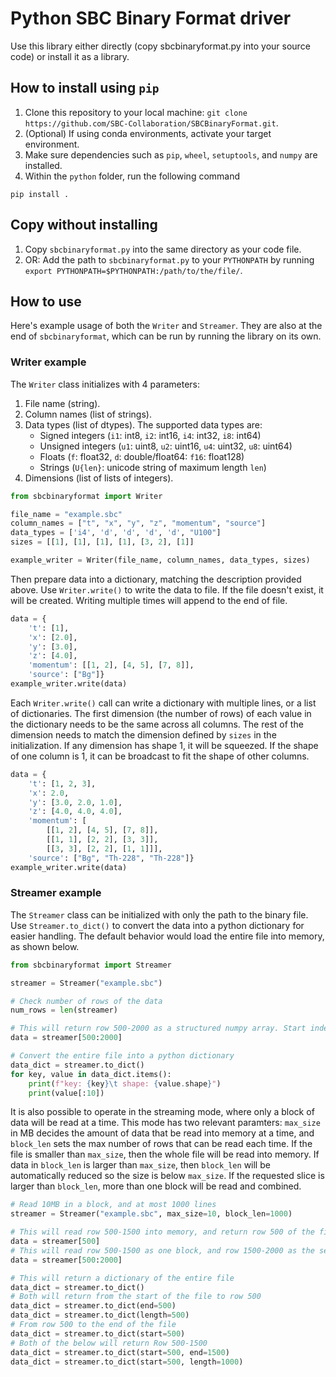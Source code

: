 # Python SBC Binary Format driver

Use this library either directly (copy sbcbinaryformat.py into your source code) or install it as a library. 

## How to install using `pip`
1. Clone this repository to your local machine: `git clone https://github.com/SBC-Collaboration/SBCBinaryFormat.git`.
2. (Optional) If using conda environments, activate your target environment.
3. Make sure dependencies such as `pip`, `wheel`, `setuptools`, and `numpy` are installed.
4. Within the `python` folder, run the following command
```
pip install .
```

## Copy without installing
1. Copy `sbcbinaryformat.py` into the same directory as your code file.
2. OR: Add the path to `sbcbinaryformat.py` to your `PYTHONPATH` by running `export PYTHONPATH=$PYTHONPATH:/path/to/the/file/`.

## How to use
Here's example usage of both the `Writer` and `Streamer`. They are also at the end of `sbcbinaryformat`, which can be run by running the library on its own.

### Writer example
The `Writer` class initializes with 4 parameters:
1. File name (string).
2. Column names (list of strings).
3. Data types (list of dtypes). The supported data types are:
    - Signed integers (`i1`: int8, `i2`: int16, `i4`: int32, `i8`: int64)
    - Unsigned integers (`u1`: uint8, `u2`: uint16, `u4`: uint32, `u8`: uint64)
    - Floats (`f`: float32, `d`: double/float64: `f16`: float128)
    - Strings (`U{len}`: unicode string of maximum length `len`)
4. Dimensions (list of lists of integers).
```python
from sbcbinaryformat import Writer

file_name = "example.sbc"
column_names = ["t", "x", "y", "z", "momentum", "source"]
data_types = ['i4', 'd', 'd', 'd', 'd', "U100"]
sizes = [[1], [1], [1], [1], [3, 2], [1]]

example_writer = Writer(file_name, column_names, data_types, sizes)
```
Then prepare data into a dictionary, matching the description provided above. Use `Writer.write()` to write the data to file. If the file doesn't exist, it will be created. Writing multiple times will append to the end of file.
```python
data = {
    't': [1],
    'x': [2.0],
    'y': [3.0],
    'z': [4.0],
    'momentum': [[1, 2], [4, 5], [7, 8]],
    'source': ["Bg"]}
example_writer.write(data)
```
Each `Writer.write()` call can write a dictionary with multiple lines, or a list of dictionaries. The first dimension (the number of rows) of each value in the dictionary needs to be the same across all columns. The rest of the dimension needs to match the dimension defined by `sizes` in the initialization. If any dimension has shape 1, it will be squeezed. If the shape of one column is 1, it can be broadcast to fit the shape of other columns.
```python
data = {
    't': [1, 2, 3],
    'x': 2.0,
    'y': [3.0, 2.0, 1.0],
    'z': [4.0, 4.0, 4.0],
    'momentum': [
        [[1, 2], [4, 5], [7, 8]],
        [[1, 1], [2, 2], [3, 3]],
        [[3, 3], [2, 2], [1, 1]]],
    'source': ["Bg", "Th-228", "Th-228"]}
example_writer.write(data)
```

### Streamer example
The `Streamer` class can be initialized with only the path to the binary file. Use `Streamer.to_dict()` to convert the data into a python dictionary for easier handling. The default behavior would load the entire file into memory, as shown below.
```python
from sbcbinaryformat import Streamer

streamer = Streamer("example.sbc")

# Check number of rows of the data
num_rows = len(streamer)

# This will return row 500-2000 as a structured numpy array. Start index is inclusive, and end index exclusive
data = streamer[500:2000]

# Convert the entire file into a python dictionary
data_dict = streamer.to_dict()
for key, value in data_dict.items():
    print(f"key: {key}\t shape: {value.shape}")
    print(value[:10])
```

It is also possible to operate in the streaming mode, where only a block of data will be read at a time. This mode has two relevant paramters: `max_size` in MB decides the amount of data that be read into memory at a time, and `block_len` sets the max number of rows that can be read each time. If the file is smaller than `max_size`, then the whole file will be read into memory. If data in `block_len` is larger than `max_size`, then `block_len` will be automatically reduced so the size is below `max_size`. If the requested slice is larger than `block_len`, more than one block will be read and combined.
```python
# Read 10MB in a block, and at most 1000 lines
streamer = Streamer("example.sbc", max_size=10, block_len=1000)

# This will read row 500-1500 into memory, and return row 500 of the file as a structured numpy array
data = streamer[500]
# This will read row 500-1500 as one block, and row 1500-2000 as the second block, and return row 500-2000 as an array
data = streamer[500:2000]

# This will return a dictionary of the entire file
data_dict = streamer.to_dict()
# Both will return from the start of the file to row 500
data_dict = streamer.to_dict(end=500)
data_dict = streamer.to_dict(length=500)
# From row 500 to the end of the file
data_dict = streamer.to_dict(start=500)
# Both of the below will return Row 500-1500
data_dict = streamer.to_dict(start=500, end=1500)
data_dict = streamer.to_dict(start=500, length=1000)
```